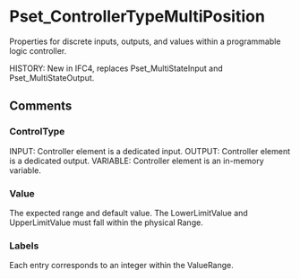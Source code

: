 # Pset_ControllerTypeMultiPosition

Properties for discrete inputs, outputs, and values within a programmable logic controller.
<!-- end of short definition -->
 HISTORY: New in IFC4, replaces Pset_MultiStateInput and Pset_MultiStateOutput.


## Comments

### ControlType

INPUT: Controller element is a dedicated input.
OUTPUT: Controller element is a dedicated output.
VARIABLE: Controller element is an in-memory variable.

### Value

The expected range and default value. The LowerLimitValue and UpperLimitValue must fall within the physical Range.

### Labels

Each entry corresponds to an integer within the ValueRange.